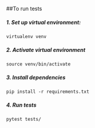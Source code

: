 ##To run tests
##### 1. Set up virtual environment:

`virtualenv venv`

##### 2. Activate virtual environment

`source venv/bin/activate`

##### 3. Install dependencies

`pip install -r requirements.txt`

##### 4. Run tests

`pytest tests/`